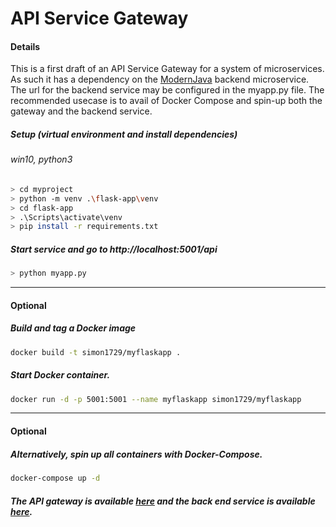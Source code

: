 # API Service Gateway

#### Details
This is a first draft of an API Service Gateway for a system of microservices. As such it has a dependency on the [ModernJava](https://github.com/CodePeeler/modernjava.git) backend microservice. The url for the backend service may be configured in the myapp.py file. The recommended usecase is to avail of Docker Compose and spin-up both the gateway and the backend service.

##### Setup (virtual environment and install dependencies) 
###### win10, python3
```bash
> cd myproject
> python -m venv .\flask-app\venv
> cd flask-app
> .\Scripts\activate\venv
> pip install -r requirements.txt
```

##### Start service and go to http://localhost:5001/api
```bash
> python myapp.py
```

___


#### Optional 
##### Build and tag a Docker image
```bash
docker build -t simon1729/myflaskapp .
```

##### Start Docker container.
```bash
docker run -d -p 5001:5001 --name myflaskapp simon1729/myflaskapp
```

___


#### Optional
##### Alternatively, spin up all containers with Docker-Compose.
```bash
docker-compose up -d
```

##### The API gateway is available [here](http://localhost:5001/api) and the back end service is available [here](http://localhost:8888/swagger-ui.html#/).

